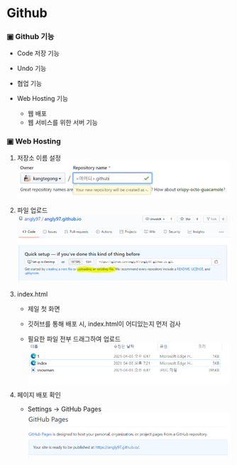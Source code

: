 # Github



### ▣ Github 기능

* Code 저장 기능

* Undo 기능

* 협업 기능

* Web Hosting 기능 

  * 웹 배포
  * 웹 서비스를 위한 서버 기능

  

### ▣ Web Hosting

1. 저장소 이름 설정
![ex_screenshot](./img/Github_repository_name_setting.png)
   
   
   
2. 파일 업로드
   ![ex_screenshot](./img/Github_file_upload.png)

   

3. index.html

   * 제일 첫 화면

   * 깃허브를 통해 배포 시, index.html이 어디있는지 먼저 검사

   * 필요한 파일 전부 드래그하여 업로드
   ![ex_screenshot](./img/Github_file_drag_for_upload.png)



4. 페이지 배포 확인
   * Settings → GitHub Pages
   ![ex_screenshot](./img/Github_hosting_completed.png)

